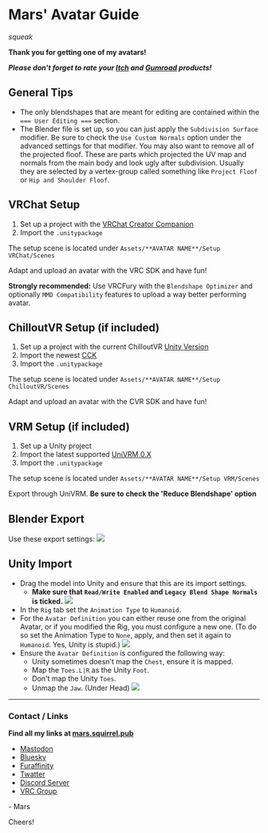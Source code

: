 # Mars' Avatar Guide
*squeak*

**Thank you for getting one of my avatars!**

***Please don't forget to rate your [Itch](https://emperorofmars.itch.io) and [Gumroad](https://emperorofmars.gumroad.com) products!***

## General Tips
* The only blendshapes that are meant for editing are contained within the `=== User Editing ===` section.
* The Blender file is set up, so you can just apply the `Subdivision Surface` modifier. Be sure to check the `Use Custom Normals` option under the advanced settings for that modifier. You may also want to remove all of the projected floof. These are parts which projected the UV map and normals from the main body and look ugly after subdivision. Usually they are selected by a vertex-group called something like `Project Floof` or `Hip and Shoulder Floof`.

## VRChat Setup
1) Set up a project with the [VRChat Creator Companion](https://vrchat.com/home/download)
2) Import the `.unitypackage`

The setup scene is located under `Assets/**AVATAR NAME**/Setup VRChat/Scenes`

Adapt and upload an avatar with the VRC SDK and have fun!

**Strongly recommended:** Use VRCFury with the `Blendshape Optimizer` and optionally `MMD Compatibility` features to upload a way better performing avatar.

## ChilloutVR Setup (if included)
1) Set up a project with the current ChilloutVR [Unity Version](https://documentation.abinteractive.net/cck/setup/#download-unity)
2) Import the newest [CCK](https://documentation.abinteractive.net/cck/setup/#download-cck)
2) Import the `.unitypackage`

The setup scene is located under `Assets/**AVATAR NAME**/Setup ChilloutVR/Scenes`

Adapt and upload an avatar with the CVR SDK and have fun!

## VRM Setup (if included)
1) Set up a Unity project
2) Import the latest supported [UniVRM 0.X](https://github.com/vrm-c/UniVRM/releases)
3) Import the `.unitypackage`

The setup scene is located under `Assets/**AVATAR NAME**/Setup VRM/Scenes`

Export through UniVRM.
**Be sure to check the 'Reduce Blendshape' option**

## Blender Export
Use these export settings:
![](res/Guide_Export_Blender.png)

## Unity Import
* Drag the model into Unity and ensure that this are its import settings.
	* **Make sure that `Read/Write Enabled` and `Legacy Blend Shape Normals` is ticked.**
![](res/Guide_Import_Unity_Model.png)
* In the `Rig` tab set the `Animation Type` to `Humanoid`.
* For the `Avatar Definition` you can either reuse one from the original Avatar, or if you modified the Rig, you must configure a new one. (To do so set the Animation Type to `None`, apply, and then set it again to `Humanoid`. Yes, Unity is stupid.)
![](res/Guide_Import_Unity_Rig.png)
* Ensure the `Avatar Definition` is configured the following way:
	* Unity sometimes doesn't map the `Chest`, ensure it is mapped.
	* Map the `Toes.L|R` as the Unity `Foot`.
	* Don't map the Unity `Toes`.
	* Unmap the `Jaw`. (Under Head)
![](res/Guide_Unity_Avatar_Definition.png)

---

### Contact / Links
**Find all my links at [mars.squirrel.pub](https://mars.squirrel.pub)**
* [Mastodon](https://squirrel.pub/@mars)
* [Bluesky](https://bsky.app/profile/mars.squirrel.pub)
* [Furaffinity](https://www.furaffinity.net/user/emperorofmars/)
* [Twatter](https://twitter.com/Emperor_of_Mars)
* [Discord Server](https://discord.gg/MDggMXSttM)
* [VRC Group](https://vrc.group/SQRL.0269)

\- Mars

Cheers!
